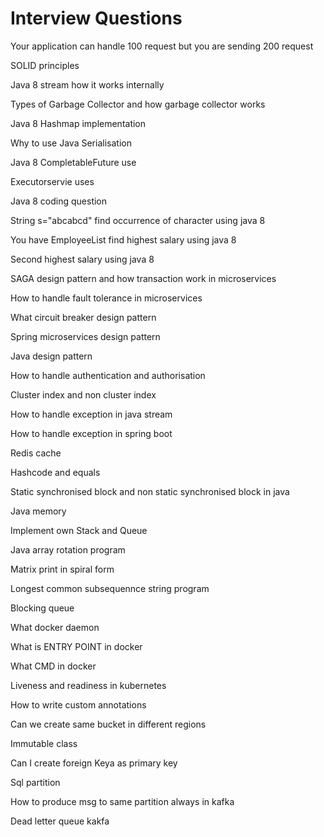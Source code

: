 # Interview Questions
Your application can handle 100 request but you are sending 200 request

SOLID principles 

Java 8 stream how it works internally 

Types of Garbage Collector and how garbage collector works

Java 8 Hashmap implementation

Why to use Java Serialisation

Java 8 CompletableFuture use

Executorservie uses

Java 8 coding question 

String s="abcabcd" find occurrence of character using java 8

You have EmployeeList find highest salary using java 8

Second highest salary using java 8

SAGA design pattern and how transaction work in microservices

How to handle fault tolerance in microservices

What circuit breaker design pattern

Spring microservices design pattern

Java design pattern

How to handle authentication and authorisation

Cluster index and non cluster index

How to handle exception in java stream

How to handle exception in spring boot

Redis cache

Hashcode and equals

Static synchronised block and non static synchronised block in java

Java memory

Implement own Stack and Queue

Java array rotation program

Matrix print in spiral form

Longest common subsequennce string program

Blocking queue

What docker daemon

What is ENTRY POINT in docker

What CMD in docker

Liveness and readiness in kubernetes

How to write custom annotations

Can we create same bucket in different regions

Immutable class

Can I create foreign Keya as primary key

Sql partition

How to produce msg to same partition always in kafka

Dead letter queue kakfa
